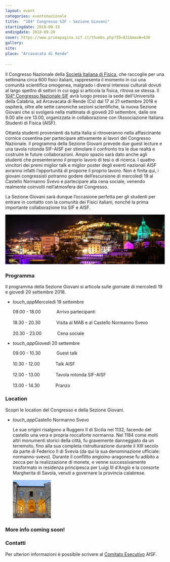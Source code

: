 ```yaml
---
layout: event
categories: eventonazionale
title:  "104° Congresso SIF - Sezione Giovani"
startingdate: 2018-09-19
endingdate: 2018-09-20
cover: https://www.primapagina.sif.it/thumbs.php?ID=821&maxW=630
gallery: 
site: 
place: "Arcavacata di Rende"

---
```


Il Congresso Nazionale della [Società Italiana di Fisica](https://www.sif.it), che raccoglie per una settimana circa 600 fisici italiani, rappresenta il momento in cui una comunità scientifica omogenea, malgrado i diversi interessi culturali dovuti al largo spettro di settori in cui oggi si articola la fisica, ritrova se stessa. Il <a href="http://www.fis.unical.it/sif2018/">104° Congresso Nazionale SIF</a> avrà luogo presso la sede dell'Università della Calabria, ad Arcavacata di Rende (Cs) dal 17 al 21 settembre 2018 e ospiterà, oltre alle sette canoniche sezioni scientifiche, la nuova Sezione Giovani che si svolgerà nella mattinata di giovedì 20 settembre, dalle ore 9.00 alle ore 13.00, organizzata in collaborazione con l’Associazione Italiana Studenti di Fisica (AISF).

Ottanta studenti provenienti da tutta Italia si ritroveranno nella affascinante cornice cosentina per partecipare attivamente ai lavori del Congresso Nazionale. Il programma della Sezione Giovani prevede due guest lecture e una tavola rotonda SIF-AISF per stimolare il confronto tra le due realtà e costruire le future collaborazioni. Ampio spazio sarà dato anche agli studenti che presenteranno il proprio lavoro di tesi o di ricerca. I quattro vincitori dei premi miglior talk e miglior poster degli eventi nazionali AISF avranno infatti l’opportunità di proporre il proprio lavoro. Non è finita qui, i giovani congressisti potranno godere dell’escursione di mercoledì 19 al Castello Normanno Svevo e partecipare alla cena sociale, venendo realmente coinvolti nell’atmosfera del Congresso.

La Sezione Giovani sarà dunque l’occasione perfetta per gli studenti per entrare in contatto con la comunità dei Fisici italiani, nonché la prima importante collaborazione tra SIF e AISF.

![alt text][banner]

### Programma

Il programma della Sezione Giovani si articola sulle giornate di mercoledì 19 e giovedì 20 settembre 2018.

<ul class="collapsible" data-collapsible="accordion">
<li>
<div class="collapsible-header"><i class="material-icons">touch_app</i>Mercoledì 19 settembre</div>
<div class="collapsible-body">
<p>09.00 - 18.00 &emsp;&emsp;&emsp; Arrivo partecipanti<br><br>
18.30 - 20.30 &emsp;&emsp;&emsp; Visita al MAB e al Castello Normanno Svevo<br><br>
20.30 - 23.00 &emsp;&emsp;&emsp; Cena sociale</p>
</div>
</li>
<li>
<div class="collapsible-header"><i class="material-icons">touch_app</i>Giovedì 20 settembre</div>
<div class="collapsible-body">
<p>09.00 - 10.30 &emsp;&emsp;&emsp; Guest talk<br><br>
10.30 - 12.00 &emsp;&emsp;&emsp; Talk AISF<br><br>
12.00 - 13.00 &emsp;&emsp;&emsp; Tavola rotonda SIF-AISF<br><br>
13.00 - 14.30 &emsp;&emsp;&emsp; Pranzo</p>
</div>
</li>
</ul>

### Location

Scopri le location del Congresso e della Sezione Giovani.

<ul class="collapsible" data-collapsible="accordion">
<li>
<div class="collapsible-header"><i class="material-icons">touch_app</i>Castello Normanno Svevo</div>
<div class="collapsible-body">
<p>
 Le sue origini risalgono a Ruggero II di Sicilia nel 1132, facendo del castello una vera e propria roccaforte normanna. Nel 1184 come molti altri monumenti storici della città, fu gravemente danneggiato da un terremoto, fino alla sua completa ristrutturazione durante il XIII secolo da parte di Federico II di Svevia (da qui la sua denominazione ufficiale: normanno-svevo). Durante il conflitto angioino-aragonese fu adibito a zecca per la realizzazione di monete, e venne successivamente trasformato in residenza principesca per Luigi III d'Angiò e la consorte Margherita di Savoia, venuti a governare la provincia calabrese.</p>
 <p>
 <img src="/img/photos/2018-sezione-giovani/castello.jpg" alt="castello" style="float:center;width:120px;height:120px;">
</p>
</div>
</li>
</ul>

### More info coming soon!

### Contatti

Per ulteriori informazioni è possibile scrivere al [Comitato Esecutivo](mailto:esecutivo@ai-sf.it) AISF.

[banner]: /img/photos/2018-sezione-giovani/banner_cosenza.jpg
[castello]: /img/photos/2018-sezione-giovani/castello.jpg

